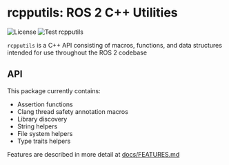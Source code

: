# rcpputils: ROS 2 C++ Utilities
![License](https://img.shields.io/github/license/ros2/rcpputils)
![Test rcpputils](https://github.com/ros2/rcpputils/workflows/Test%20rcpputils/badge.svg)


`rcpputils` is a C++ API consisting of macros, functions, and data structures intended for use throughout the ROS 2 codebase

## API
This package currently contains:
* Assertion functions
* Clang thread safety annotation macros
* Library discovery
* String helpers
* File system helpers
* Type traits helpers

Features are described in more detail at [docs/FEATURES.md](docs/FEATURES.md)
